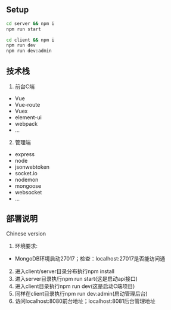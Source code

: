 
## Setup
```bash
cd server && npm i
npm run start

cd client && npm i
npm run dev
npm run dev:admin
```


## 技术栈
1. 前台C端
  - Vue
  - Vue-route
  - Vuex
  - element-ui
  - webpack
  - ...
2. 管理端
  - express
  - node
  - jsonwebtoken
  - socket.io
  - nodemon
  - mongoose
  - websocket
  - ...

## 部署说明
Chinese version
1. 环境要求: 
  - MongoDB环境启动27017；检查：localhost:27017是否能访问通
2. 进入client/server目录分布执行npm install
3. 进入server目录执行npm run start(这是启动api接口)
4. 进入client目录执行npm run dev(这是启动C端项目)
5. 同样在client目录执行npm run dev:admin(启动管理后台)
6. 访问localhost:8080前台地址；localhost:8081后台管理地址
